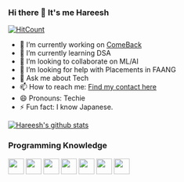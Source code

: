 ### Hi there 👋 It's me Hareesh

[![HitCount](http://hits.dwyl.com/hareesh-r/hareesh-r.svg)](http://hits.dwyl.com/hareesh-r/hareesh-r)

- 🔭 I’m currently working on [ComeBack](http://comeback-alums.ml)
- 🌱 I’m currently learning DSA
- 👯 I’m looking to collaborate on ML/AI
- 🤔 I’m looking for help with Placements in FAANG
- 💬 Ask me about Tech
- 📫 How to reach me: [Find my contact here](http://comeback-alums-thankyou.ml)
- 😄 Pronouns: Techie
- ⚡ Fun fact: I know Japanese.

[![Hareesh's github stats](https://github-readme-stats.vercel.app/api?username=hareesh-r&hide=issues,contribs)](https://github.com/hareesh-r/github-readme-stats)

### Programming Knowledge
<img height="32" width="32" src="https://img.icons8.com/color/48/000000/python.png" /> <img height="32" width="32" src="https://img.icons8.com/color/48/000000/c-programming.png" /> <img height="32" width="32" src="https://img.icons8.com/color/48/000000/c-plus-plus-logo.png" /> <img height="32" width="32" src="https://img.icons8.com/color/48/000000/java-coffee-cup-logo.png" /> <img height="32" width="32" src="https://img.icons8.com/color/48/000000/html-5.png" /> <img height="32" width="32" src="https://img.icons8.com/color/48/000000/css3.png" /> <img height="32" width="32" src="https://img.icons8.com/color/48/000000/bootstrap.png" />
